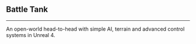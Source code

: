 ## Battle Tank

---

An open-world head-to-head with simple AI, terrain and advanced control systems in Unreal 4.
